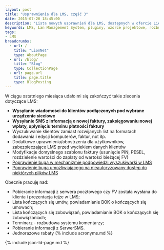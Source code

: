 ```yaml
---
layout: post
title: "Usprawnienia dla LMS, część 3"
date: 2015-07-20 18:45:00
description: "Lista nowych usprawnień dla LMS, dostępnych w ofercie LionNet, część 3"
keywords: LMS, Lan Management System, pluginy, wzorce projektowe, rozbudowa LMS, uprawnienia w LMS, bugi w LMS, masowa wysyłka SMS, szablony faktur, terminarz w LMS
tags:
- LMS
breadcrumbs:
  - url: /
    title: "LionNet"
    type: AboutPage
  - url: /blog/
    title: "Blog"
    type: CollectionPage
  - url: page.url
    title: page.title
    type: BlogPosting
---
```


W ciągu ostatniego miesiąca udało mi się zakończyć takie zlecenia dotyczące LMS:

 * **Wysyłanie wiadomości do klientów podłączonych pod wybrane urządzenie sieciowe**
 * **Wysyłanie SMS z informacją o nowej faktury, zaksięgowaniu nowej wpłaty, upłynięciu terminu płatności faktury**
 * Wyszukiwanie klientów zamiast rozwijanych list na formatach dodawania i edycji komputerów, faktur, not itp.
 * Dodatkowe uprawnienia/obostrzenia dla użytkowników, zabezpieczające LMS przed wyciekiem danych klientów
 * Modyfikacje domyślnego szablonu faktury (usunięcie PIN, PESEL, rozdzielenie wartości do zapłaty od wartości bieżącej FV)
 * [Poprawienie buga w mechanizmie podpowiedzi wyszukiwarki w LMS](https://github.com/lmsgit/lms/pull/379)
 * [Poprawienie buga umożliwiającego na nieautoryzowany dostęp do niektórych plików LMS](https://github.com/lmsgit/lms/pull/381)

Obecnie pracuję nad:

 * Pobieranie informacji z serwera pocztowego czy FV została wysłana do klienta i prezentacja tejże w LMS;
 * Lista kończących się umów, powiadamianie BOK o kończących się umowach;
 * Lista kończących się zobowiązań, powiadamianie BOK o kończących się zobowiązaniach;
 * Terminarz - rozbudowa systemu komentarzy;
 * Pobieranie informacji z SerwerSMS.
 * Jednorazowe rabaty
{% include acronyms.md %}

{% include json-ld-page.md %}
